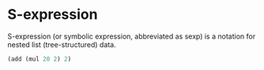 # S-expression

S-expression (or symbolic expression, abbreviated as sexp) is a notation for nested list (tree-structured) data.

```lisp
(add (mul 20 2) 2)
```
